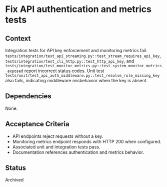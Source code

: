 # Fix API authentication and metrics tests

## Context
Integration tests for API key enforcement and monitoring metrics fail.
`tests/integration/test_api_streaming.py::test_stream_requires_api_key`,
`tests/integration/test_cli_http.py::test_http_api_key`, and
`tests/integration/test_monitor_metrics.py::test_system_monitor_metrics_exposed`
report incorrect status codes.
Unit test `tests/unit/test_api_auth_middleware.py::test_resolve_role_missing_key`
also fails, indicating middleware misbehavior when the key is absent.

## Dependencies
None.

## Acceptance Criteria
- API endpoints reject requests without a key.
- Monitoring metrics endpoint responds with HTTP 200 when configured.
- Associated unit and integration tests pass.
- Documentation references authentication and metrics behavior.

## Status
Archived
